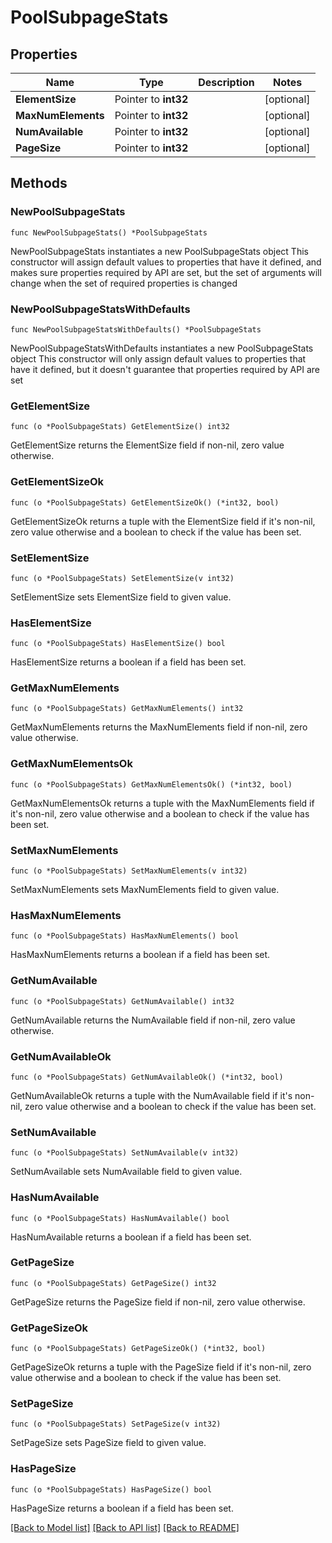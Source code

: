 # PoolSubpageStats

## Properties

Name | Type | Description | Notes
------------ | ------------- | ------------- | -------------
**ElementSize** | Pointer to **int32** |  | [optional] 
**MaxNumElements** | Pointer to **int32** |  | [optional] 
**NumAvailable** | Pointer to **int32** |  | [optional] 
**PageSize** | Pointer to **int32** |  | [optional] 

## Methods

### NewPoolSubpageStats

`func NewPoolSubpageStats() *PoolSubpageStats`

NewPoolSubpageStats instantiates a new PoolSubpageStats object
This constructor will assign default values to properties that have it defined,
and makes sure properties required by API are set, but the set of arguments
will change when the set of required properties is changed

### NewPoolSubpageStatsWithDefaults

`func NewPoolSubpageStatsWithDefaults() *PoolSubpageStats`

NewPoolSubpageStatsWithDefaults instantiates a new PoolSubpageStats object
This constructor will only assign default values to properties that have it defined,
but it doesn't guarantee that properties required by API are set

### GetElementSize

`func (o *PoolSubpageStats) GetElementSize() int32`

GetElementSize returns the ElementSize field if non-nil, zero value otherwise.

### GetElementSizeOk

`func (o *PoolSubpageStats) GetElementSizeOk() (*int32, bool)`

GetElementSizeOk returns a tuple with the ElementSize field if it's non-nil, zero value otherwise
and a boolean to check if the value has been set.

### SetElementSize

`func (o *PoolSubpageStats) SetElementSize(v int32)`

SetElementSize sets ElementSize field to given value.

### HasElementSize

`func (o *PoolSubpageStats) HasElementSize() bool`

HasElementSize returns a boolean if a field has been set.

### GetMaxNumElements

`func (o *PoolSubpageStats) GetMaxNumElements() int32`

GetMaxNumElements returns the MaxNumElements field if non-nil, zero value otherwise.

### GetMaxNumElementsOk

`func (o *PoolSubpageStats) GetMaxNumElementsOk() (*int32, bool)`

GetMaxNumElementsOk returns a tuple with the MaxNumElements field if it's non-nil, zero value otherwise
and a boolean to check if the value has been set.

### SetMaxNumElements

`func (o *PoolSubpageStats) SetMaxNumElements(v int32)`

SetMaxNumElements sets MaxNumElements field to given value.

### HasMaxNumElements

`func (o *PoolSubpageStats) HasMaxNumElements() bool`

HasMaxNumElements returns a boolean if a field has been set.

### GetNumAvailable

`func (o *PoolSubpageStats) GetNumAvailable() int32`

GetNumAvailable returns the NumAvailable field if non-nil, zero value otherwise.

### GetNumAvailableOk

`func (o *PoolSubpageStats) GetNumAvailableOk() (*int32, bool)`

GetNumAvailableOk returns a tuple with the NumAvailable field if it's non-nil, zero value otherwise
and a boolean to check if the value has been set.

### SetNumAvailable

`func (o *PoolSubpageStats) SetNumAvailable(v int32)`

SetNumAvailable sets NumAvailable field to given value.

### HasNumAvailable

`func (o *PoolSubpageStats) HasNumAvailable() bool`

HasNumAvailable returns a boolean if a field has been set.

### GetPageSize

`func (o *PoolSubpageStats) GetPageSize() int32`

GetPageSize returns the PageSize field if non-nil, zero value otherwise.

### GetPageSizeOk

`func (o *PoolSubpageStats) GetPageSizeOk() (*int32, bool)`

GetPageSizeOk returns a tuple with the PageSize field if it's non-nil, zero value otherwise
and a boolean to check if the value has been set.

### SetPageSize

`func (o *PoolSubpageStats) SetPageSize(v int32)`

SetPageSize sets PageSize field to given value.

### HasPageSize

`func (o *PoolSubpageStats) HasPageSize() bool`

HasPageSize returns a boolean if a field has been set.


[[Back to Model list]](../README.md#documentation-for-models) [[Back to API list]](../README.md#documentation-for-api-endpoints) [[Back to README]](../README.md)


